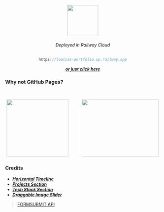 <div align="center">

<img width="100px" height="100px" src="https://railway.app/brand/logo-light.png">

###### Deployed in Railway Cloud

```javascript 
https://loolcas-portfolio.up.railway.app
```

<a href="https://loolcas-portfolio.up.railway.app">***or just click here***</a>

</div>

### Why not GitHub Pages?

<br>

<div align="center">



<img width="200px" height="185px" src="https://bobbelderbos.com/assets/git-clone.png">           <img width="250px" height="185px" src="https://github.com/loolcas/Portfolio/assets/118030896/8d6d1f04-85f2-4fcf-aec1-edd0dff24c2d">

</div>

### Credits
- <a href="https://www.youtube.com/watch?v=al5tD8wk1HM">***Horizontal Timeline***</a>
- <a href="https://youtu.be/Tkp3FDgOueM?t=1754">***Projects Section***</a>
- <a href="https://www.youtube.com/watch?v=RvkHNGFRwEc">***Tech Stack Section***</a>
- <a href="https://www.youtube.com/watch?v=7HPsdVQhpRw">***Draggable Image Slider***</a>

> <a href="https://formsubmit.co">FORMSUBMIT API</a>
